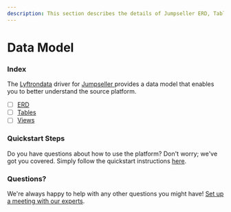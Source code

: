 ```yaml
---
description: This section describes the details of Jumpseller ERD, Tables, and Views.
---
```


# Data Model

### Index

The  [Lyftrondata](https://www.lyftrondata.com/) driver for [Jumpseller](https://www.lyftrondata.com/integration/jumpseller/)[ ](https://www.lyftrondata.com/integration/jumpseller/)provides a data model that enables you to better understand the source platform.

* [ ] [ERD](../../../commerce-analytics/jumpseller/data-model/erd.md)
* [ ] [Tables](../../../commerce-analytics/jumpseller/data-model/tables.md)
* [ ] [Views](../../../commerce-analytics/jumpseller/data-model/views.md)

### Quickstart Steps

Do you have questions about how to use the platform? Don't worry; we've got you covered. Simply follow the quickstart instructions [here](../../../../quickstart-steps.md).

### Questions? <a href="#questions" id="questions"></a>

We're always happy to help with any other questions you might have! [Set up a meeting with our experts](https://www.lyftrondata.com/book-a-meeting/).

